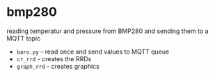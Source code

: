 # bmp280

reading temperatur and pressure from BMP280 and sending them to a MQTT topic

* `baro.py` - read once and send values to MQTT queue
* `cr_rrd` - creates the RRDs
* `graph_rrd` - creates graphics
